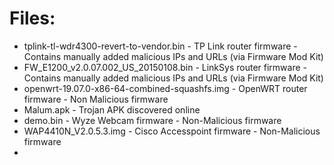 # Files:
* tplink-tl-wdr4300-revert-to-vendor.bin              -   TP Link router firmware - Contains manually added malicious IPs and URLs (via Firmware Mod Kit)
* FW_E1200_v2.0.07.002_US_20150108.bin                -   LinkSys router firmware - Contains manually added malicious IPs and URLs (via Firmware Mod Kit)
* openwrt-19.07.0-x86-64-combined-squashfs.img        -   OpenWRT router firmware - Non Malicious firmware
* Malum.apk                                           -   Trojan APK discovered online
* demo.bin                                            -   Wyze Webcam firmware - Non-Malicious firmware
* WAP4410N_V2.0.5.3.img                               -   Cisco Accesspoint firmware - Non-Malicious firmware
* 
